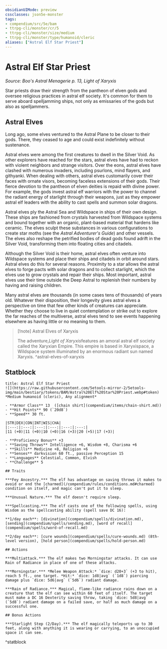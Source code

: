 ```yaml
---
obsidianUIMode: preview
cssclasses: json5e-monster
tags:
- compendium/src/5e/bam
- ttrpg-cli/monster/cr/5
- ttrpg-cli/monster/size/medium
- ttrpg-cli/monster/type/humanoid/cleric
aliases: ["Astral Elf Star Priest"]
---
```

# Astral Elf Star Priest
*Source: Boo's Astral Menagerie p. 13, Light of Xaryxis*  

Star priests draw their strength from the pantheon of elven gods and oversee religious practices in astral elf society. It's common for them to serve aboard spelljamming ships, not only as emissaries of the gods but also as spelljammers.

## Astral Elves

Long ago, some elves ventured to the Astral Plane to be closer to their gods. There, they ceased to age and could exist indefinitely without sustenance.

Astral elves were among the first creatures to dwell in the Silver Void. As other explorers have reached for the stars, astral elves have had to reckon with violent neighbors and strange visitors. Over the eons, astral elves have clashed with numerous invaders, including psurlons, mind flayers, and githyanki. When dealing with others, astral elves customarily cover their faces with ornate visors, becoming faceless extensions of their gods. Their fierce devotion to the pantheon of elven deities is repaid with divine power. For example, the gods invest astral elf warriors with the power to channel the radiant energy of starlight through their weapons, just as they empower astral elf leaders with the ability to cast spells and summon solar dragons.

Astral elves ply the Astral Sea and Wildspace in ships of their own design. These ships are fashioned from crystals harvested from Wildspace systems and bound together with an organic, plant-based material that hardens like ceramic. The elves sculpt these substances in various configurations to create star moths (see the *Astral Adventurer's Guide*) and other vessels. The elves also reshape the petrified bodies of dead gods found adrift in the Silver Void, transforming them into floating cities and citadels.

Although the Silver Void is their home, astral elves often venture into Wildspace systems and place their ships and citadels in orbit around stars. Astral elves do this for several reasons. Proximity to a star allows the astral elves to forge pacts with solar dragons and to collect starlight, which the elves use to grow crystals and repair their ships. Most important, astral elves use their time outside the Deep Astral to replenish their numbers by having and raising children.

Many astral elves are thousands (in some cases tens of thousands) of years old. Whatever their disposition, their longevity gives astral elves a perspective on time that few other kinds of creatures can appreciate. Whether they choose to live in quiet contemplation or strike out to explore the far reaches of the multiverse, astral elves tend to see events happening elsewhere as having little or no meaning to them.

> [!note] Astral Elves of Xaryxis
> 
> The adventure,*Light of Xaryxis*features an amoral astral elf society called the Xaryxian Empire. This empire is based in Xaryxispace, a Wildspace system illuminated by an enormous radiant sun named Xaryxis.
^astral-elves-of-xaryxis

## Statblock

```ad-statblock
title: Astral Elf Star Priest
![](https://raw.githubusercontent.com/5etools-mirror-2/5etools-img/main/bestiary/tokens/BAM/Astral%20Elf%20Star%20Priest.webp#token)
*Medium humanoid (cleric), Any alignment*

- **Armor Class** 13  ([chain shirt](compendium/items/chain-shirt.md))
- **Hit Points** 90 (`20d8`)
- **Speed** 30 ft.

|STR|DEX|CON|INT|WIS|CHA|
|:---:|:---:|:---:|:---:|:---:|:---:|
|11 (+0)|11 (+0)|10 (+0)|16 (+3)|20 (+5)|17 (+3)|

- **Proficiency Bonus** +3
- **Saving Throws** Intelligence +6, Wisdom +8, Charisma +6
- **Skills** Medicine +8, Religion +6
- **Senses** darkvision 60 ft., passive Perception 15
- **Languages** Celestial, Common, Elvish
- **Challenge** 5

## Traits

***Fey Ancestry.*** The elf has advantage on saving throws it makes to avoid or end the [charmed](/compendium/rules/conditions.md#charmed) condition on itself, and magic can't put it to sleep.

***Unusual Nature.*** The elf doesn't require sleep.

***Spellcasting.*** The elf casts one of the following spells, using Wisdom as the spellcasting ability (spell save DC 16):

**1/day each**: [divination](compendium/spells/divination.md), [sending](compendium/spells/sending.md), [word of recall](compendium/spells/word-of-recall.md)

**2/day each**: [cure wounds](compendium/spells/cure-wounds.md) (8th-level version), [hold person](compendium/spells/hold-person.md)

## Actions

***Multiattack.*** The elf makes two Morningstar attacks. It can use Rain of Radiance in place of one of these attacks.

***Morningstar.*** *Melee Weapon Attack:* `dice: d20+3` (+3 to hit), reach 5 ft., one target. *Hit:* `dice: 1d8|avg` (`1d8`) piercing damage plus `dice: 5d6|avg` (`5d6`) radiant damage.

***Rain of Radiance.*** Magical, flame-like radiance rains down on a creature that the elf can see within 60 feet of itself. The target must make a DC 16 Dexterity saving throw, taking `dice: 5d8|avg` (`5d8`) radiant damage on a failed save, or half as much damage on a successful one.

## Bonus Actions

***Starlight Step (2/Day).*** The elf magically teleports up to 30 feet, along with anything it is wearing or carrying, to an unoccupied space it can see.
```
^statblock